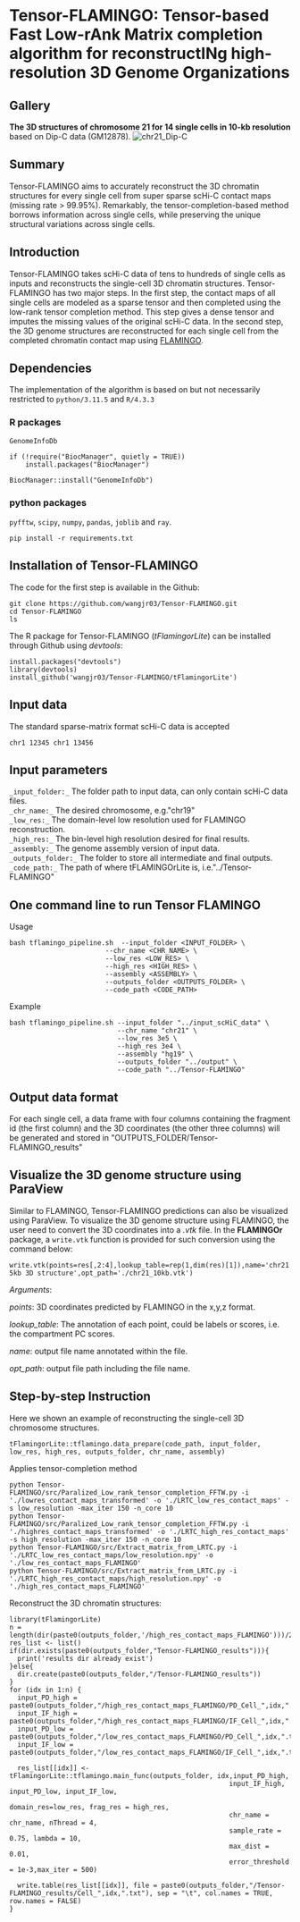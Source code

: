 # Tensor-FLAMINGO: **Tensor**-based **F**ast **L**ow-r**A**nk **M**atrix completion algorithm for reconstruct**IN**g high-resolution 3D **G**enome **O**rganizations
## Gallery
**The 3D structures of chromosome 21 for 14 single cells in 10-kb resolution** based on Dip-C data (GM12878).
![chr21_Dip-C](./predictions/images/chr21_Dip-C.png)

## Summary
Tensor-FLAMINGO aims to accurately reconstruct the 3D chromatin structures for every single cell from super sparse scHi-C contact maps (missing rate > 99.95%). Remarkably, the tensor-completion-based method borrows information across single cells, while preserving the unique structural variations across single cells.

## Introduction
Tensor-FLAMINGO takes scHi-C data of tens to hundreds of single cells as inputs and reconstructs the single-cell 3D chromatin structures. Tensor-FLAMINGO has two major steps. In the first step, the contact maps of all single cells are modeled as a sparse tensor and then completed using the low-rank tensor completion method. This step gives a dense tensor and imputes the missing values of the original scHi-C data. In the second step, the 3D genome structures are reconstructed for each single cell from the completed chromatin contact map using [FLAMINGO](https://github.com/wangjr03/FLAMINGO/).

## Dependencies
The implementation of the algorithm is based on but not necessarily restricted to `python/3.11.5` and `R/4.3.3`

### R packages
`GenomeInfoDb` 

```
if (!require("BiocManager", quietly = TRUE))
    install.packages("BiocManager")

BiocManager::install("GenomeInfoDb")
```


### python packages
`pyfftw`, `scipy`, `numpy`, `pandas`, `joblib` and `ray`.

```
pip install -r requirements.txt
```

## Installation of Tensor-FLAMINGO
The code for the first step is available in the Github: <br>
```
git clone https://github.com/wangjr03/Tensor-FLAMINGO.git
cd Tensor-FLAMINGO
ls
```
The R package for Tensor-FLAMINGO (*tFlamingorLite*) can be installed through Github using *devtools*:<br>
```
install.packages("devtools")
library(devtools)
install_github('wangjr03/Tensor-FLAMINGO/tFlamingorLite')
```
## Input data
The standard sparse-matrix format scHi-C data is accepted
```
chr1 12345 chr1 13456
```
## Input parameters

`_input_folder:_`  The folder path to input data, can only contain scHi-C data files.  
`_chr_name:_`  The desired chromosome, e.g."chr19"  
`_low_res:_`  The domain-level low resolution used for FLAMINGO reconstruction.  
`_high_res:_`  The bin-level high resolution desired for final results.  
`_assembly:_`  The genome assembly version of input data.  
`_outputs_folder:_`  The folder to store all intermediate and final outputs.  
`_code_path:_`  The path of where tFLAMINGOrLite is, i.e."../Tensor-FLAMINGO"  


## One command line to run Tensor FLAMINGO

Usage
```
bash tflamingo_pipeline.sh  --input_folder <INPUT_FOLDER> \
                        --chr_name <CHR_NAME> \
                        --low_res <LOW_RES> \
                        --high_res <HIGH_RES> \
                        --assembly <ASSEMBLY> \
                        --outputs_folder <OUTPUTS_FOLDER> \
                        --code_path <CODE_PATH> 
```

Example 
```
bash tflamingo_pipeline.sh --input_folder "../input_scHiC_data" \
                           --chr_name "chr21" \
                           --low_res 3e5 \
                           --high_res 3e4 \
                           --assembly "hg19" \
                           --outputs_folder "../output" \
                           --code_path "../Tensor-FLAMINGO"

```

## Output data format
For each single cell, a data frame with four columns containing the fragment id (the first column) and the 3D coordinates (the other three columns) will be generated and stored in "OUTPUTS_FOLDER/Tensor-FLAMINGO_results"

## Visualize the 3D genome structure using ParaView
Similar to FLAMINGO, Tensor-FLAMINGO predictions can also be visualized using ParaView. To visualize the 3D genome structure using FLAMINGO, the user need to convert the 3D coordinates into a *.vtk* file. In the **FLAMINGOr** package, a `write.vtk` function is provided for such conversion using the command below:<br>
```
write.vtk(points=res[,2:4],lookup_table=rep(1,dim(res)[1]),name='chr21 5kb 3D structure',opt_path='./chr21_10kb.vtk')
```
*Arguments*:<br>

*points*: 3D coordinates predicted by FLAMINGO in the x,y,z format. <br>

*lookup_table*: The annotation of each point, could be labels or scores, i.e. the compartment PC scores.<br>

*name*: output file name annotated within the file.<br>

*opt_path*: output file path including the file name. <br>

## Step-by-step Instruction 
Here we shown an example of reconstructing the single-cell 3D chromosome structures.
```
tFlamingorLite::tflamingo.data_prepare(code_path, input_folder, low_res, high_res, outputs_folder, chr_name, assembly)
```
Applies tensor-completion method
```
python Tensor-FLAMINGO/src/Paralized_Low_rank_tensor_completion_FFTW.py -i './lowres_contact_maps_transformed' -o './LRTC_low_res_contact_maps' -s low_resolution -max_iter 150 -n_core 10
python Tensor-FLAMINGO/src/Paralized_Low_rank_tensor_completion_FFTW.py -i './highres_contact_maps_transformed' -o './LRTC_high_res_contact_maps' -s high_resolution -max_iter 150 -n_core 10
python Tensor-FLAMINGO/src/Extract_matrix_from_LRTC.py -i './LRTC_low_res_contact_maps/low_resolution.npy' -o './low_res_contact_maps_FLAMINGO'
python Tensor-FLAMINGO/src/Extract_matrix_from_LRTC.py -i './LRTC_high_res_contact_maps/high_resolution.npy' -o './high_res_contact_maps_FLAMINGO'
```
Reconstruct the 3D chromatin structures:
```
library(tFlamingorLite)
n = length(dir(paste0(outputs_folder,'/high_res_contact_maps_FLAMINGO')))/2
res_list <- list()
if(dir.exists(paste0(outputs_folder,"Tensor-FLAMINGO_results"))){
  print('results dir already exist')
}else{
  dir.create(paste0(outputs_folder,"/Tensor-FLAMINGO_results"))
}
for (idx in 1:n) {
  input_PD_high = paste0(outputs_folder,"/high_res_contact_maps_FLAMINGO/PD_Cell_",idx,".txt")
  input_IF_high = paste0(outputs_folder,"/high_res_contact_maps_FLAMINGO/IF_Cell_",idx,".txt")
  input_PD_low = paste0(outputs_folder,"/low_res_contact_maps_FLAMINGO/PD_Cell_",idx,".txt")
  input_IF_low = paste0(outputs_folder,"/low_res_contact_maps_FLAMINGO/IF_Cell_",idx,".txt")
  
  res_list[[idx]] <- tFlamingorLite::tflamingo.main_func(outputs_folder, idx,input_PD_high, 
                                                       input_IF_high, input_PD_low, input_IF_low, 
                                                       domain_res=low_res, frag_res = high_res, 
                                                       chr_name = chr_name, nThread = 4, 
                                                       sample_rate = 0.75, lambda = 10, 
                                                       max_dist = 0.01,
                                                       error_threshold = 1e-3,max_iter = 500)
  
  write.table(res_list[[idx]], file = paste0(outputs_folder,"/Tensor-FLAMINGO_results/Cell_",idx,".txt"), sep = "\t", col.names = TRUE, row.names = FALSE)
}
```

